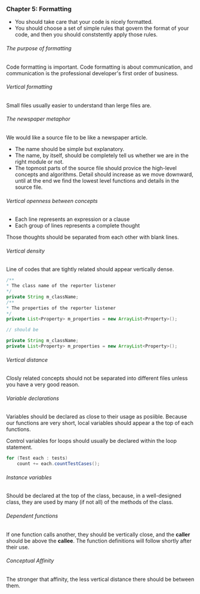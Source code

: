 ### Chapter 5: Formatting
- You should take care that your code is nicely formatted.
- You should choose a set of simple rules that govern the format of your code, and then you should conststently apply those rules.

###### The purpose of formatting
Code formatting is important. Code formatting is about communication, and communication is the professional developer's first order of business.

###### Vertical formatting
Small files usually easier to understand than lerge files are.

###### The newspaper metaphor
We would like a source file to be like a newspaper article.
- The name should be simple but explanatory.
- The name, by itself, should be completely tell us whether we are in the right module or not.
- The topmost parts of the source file should provice the high-level concepts and algorithms. Detail should increase as we move downward, until at the end we find the lowest level functions and details in the source file.

###### Vertical openness between concepts
- Each line represents an expression or a clause
- Each group of lines represents a complete thought

Those thoughts should be separated from each other with blank lines.

###### Vertical density
Line of codes that are tightly related should appear vertically dense.

```java
/**
* The class name of the reporter listener
*/
private String m_className;
/**
* The properties of the reporter listener
*/
private List<Property> m_properties = new ArrayList<Property>();

// should be 

private String m_className;
private List<Property> m_properties = new ArrayList<Property>();
```

###### Vertical distance
Closly related concepts should not be separated into different files unless you have a very good reason.

###### Variable declarations
Variables should be declared as close to their usage as posiible. Because our functions are very short, local variables should appear a the top of each functions.

Control variables for loops should usually be declared within the loop statement.
```java
for (Test each : tests)
	count += each.countTestCases();
```

###### Instance variables
Should be declared at the top of the class, because, in a well-designed class, they are used by many (if not all) of the methods of the class.

###### Dependent functions
If one function calls another, they should be vertically close, and the **caller** should be above the **callee**. The function definitions will follow shortly after their use.

###### Conceptual Affinity
The stronger that affinity, the less vertical distance there should be between them.






















